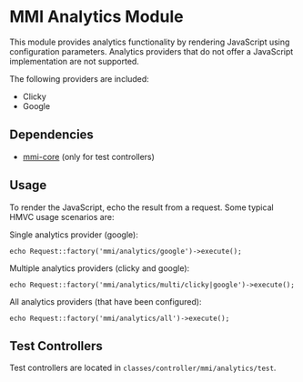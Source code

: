 # MMI Analytics Module

This module provides analytics functionality by rendering JavaScript using
configuration parameters. Analytics providers that do not offer a JavaScript
implementation are not supported.

The following providers are included:

* Clicky
* Google

## Dependencies

* [mmi-core](http://github.com/memakeit/mmi-core) (only for test controllers)

## Usage
To render the JavaScript, echo the result from a request.
Some typical HMVC usage scenarios are:

Single analytics provider (google):

	echo Request::factory('mmi/analytics/google')->execute();

Multiple analytics providers (clicky and google):

	echo Request::factory('mmi/analytics/multi/clicky|google')->execute();

All analytics providers (that have been configured):

	echo Request::factory('mmi/analytics/all')->execute();

## Test Controllers
Test controllers are located in `classes/controller/mmi/analytics/test`.

